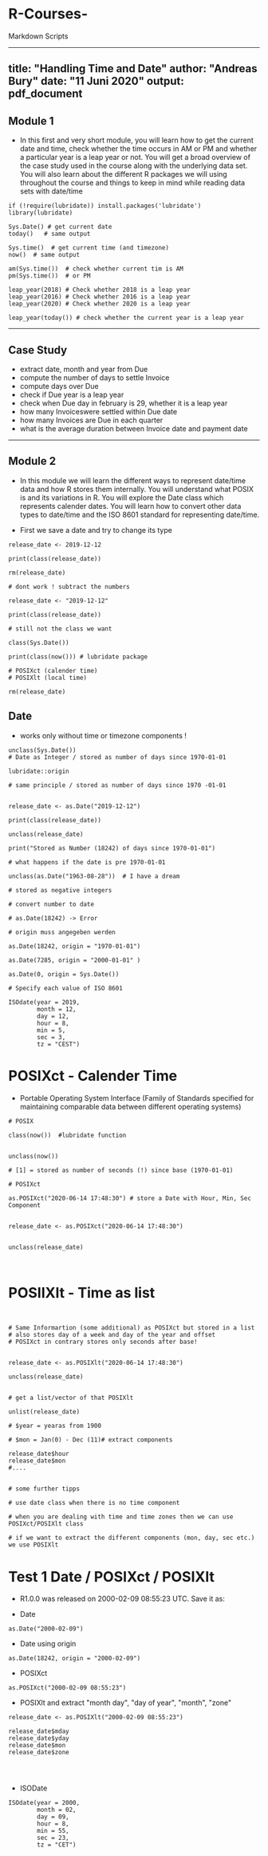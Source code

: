# R-Courses-
Markdown Scripts

---
title: "Handling Time and Date"
author: "Andreas Bury"
date: "11 Juni 2020"
output: pdf_document
---


## Module 1

+ In this first and very short module, you will learn how to get the current date and time, check whether the time occurs in AM or PM and whether a particular year is a leap year or not. You will get a broad overview of the case study used in the course along with the underlying data set. You will also learn about the different R packages we will using throughout the course and things to keep in mind while reading data sets with date/time

```{r setup, include=FALSE}
if (!require(lubridate)) install.packages('lubridate')
library(lubridate)

```



```{r}
Sys.Date() # get current date
today()   # same output

Sys.time()  # get current time (and timezone)
now()  # same output

am(Sys.time())  # check whether current tim is AM
pm(Sys.time())  # or PM
 
leap_year(2018) # Check whether 2018 is a leap year
leap_year(2016) # Check whether 2016 is a leap year
leap_year(2020) # Check whether 2020 is a leap year

leap_year(today()) # check whether the current year is a leap year

```
---  

## Case Study

+ extract date, month and year from Due
+ compute the number of days to settle Invoice
+ compute days over Due
+ check if Due year is a leap year
+ check when Due day in february is 29, whether it is a leap year
+ how many Invoiceswere settled within Due date
+ how many Invoices are Due in each quarter
+ what is the average duration between Invoice date and payment date
  
---  

## Module 2

+ In this module we will learn the different ways to represent date/time data and how R stores them internally. 
You will understand what POSIX is and its variations in R. You will explore the Date class which represents calender dates. You will learn how to convert other data types to date/time and the ISO 8601 standard for representing date/time.


+ First we save a date and try to change its type

```{r}
release_date <- 2019-12-12

print(class(release_date))

rm(release_date)

# dont work ! subtract the numbers

release_date <- "2019-12-12"

print(class(release_date))

# still not the class we want

class(Sys.Date())

print(class(now())) # lubridate package

# POSIXct (calender time)
# POSIXlt (local time)

rm(release_date)

```

## Date

+ works only without time or timezone components !
```{r}
unclass(Sys.Date())
# Date as Integer / stored as number of days since 1970-01-01

lubridate::origin

# same principle / stored as number of days since 1970 -01-01


release_date <- as.Date("2019-12-12")

print(class(release_date))

unclass(release_date)

print("Stored as Number (18242) of days since 1970-01-01")

# what happens if the date is pre 1970-01-01

unclass(as.Date("1963-08-28"))  # I have a dream

# stored as negative integers

# convert number to date

# as.Date(18242) -> Error

# origin muss angegeben werden

as.Date(18242, origin = "1970-01-01")

as.Date(7285, origin = "2000-01-01" ) 

as.Date(0, origin = Sys.Date())

# Specify each value of ISO 8601

ISOdate(year = 2019,
        month = 12,
        day = 12,
        hour = 8,
        min = 5,
        sec = 3,
        tz = "CEST")
```
# POSIXct - Calender Time

+ Portable Operating System Interface (Family of Standards specified for maintaining comparable data between different operating systems)


```{r}
# POSIX

class(now())  #lubridate function


unclass(now())

# [1] = stored as number of seconds (!) since base (1970-01-01)

# POSIXct

as.POSIXct("2020-06-14 17:48:30") # store a Date with Hour, Min, Sec Component


release_date <- as.POSIXct("2020-06-14 17:48:30")


unclass(release_date)



```
# POSIIXlt - Time as list


```{r}


# Same Informartion (some additional) as POSIXct but stored in a list
# also stores day of a week and day of the year and offset
# POSIXct in contrary stores only seconds after base!


release_date <- as.POSIXlt("2020-06-14 17:48:30")

unclass(release_date)


# get a list/vector of that POSIXlt

unlist(release_date)

# $year = yearas from 1900

# $mon = Jan(0) - Dec (11)# extract components

release_date$hour
release_date$mon
#....


# some further tipps

# use date class when there is no time component

# when you are dealing with time and time zones then we can use POSIXct/POSIXlt class

# if we want to extract the different components (mon, day, sec etc.) we use POSIXlt
```


# Test 1 Date / POSIXct / POSIXlt

+ R1.0.0 was released on 2000-02-09 08:55:23 UTC. Save it as:

- Date

```{r}
as.Date("2000-02-09")
```



- Date using origin 

```{r}
as.Date(18242, origin = "2000-02-09")
```

- POSIXct

```{r}
as.POSIXct("2000-02-09 08:55:23")
```

- POSIXlt and extract "month day", "day of year", "month", "zone"


```{r}
release_date <- as.POSIXlt("2000-02-09 08:55:23")

release_date$mday
release_date$yday
release_date$mon
release_date$zone




```


- ISODate


```{r}
ISOdate(year = 2000,
        month = 02,
        day = 09,
        hour = 8,
        min = 55,
        sec = 23,
        tz = "CET")
```


